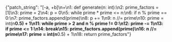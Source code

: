 {"patch_string": "[-a, +b]\n+\n1: def generate(n: int):\n2: prime_factors = [1]\n3: prime = 2\n4: p = 0\n5: while prime * prime <= n:\n6: if n % prime == 0:\n7: prime_factors.append(prime)\n8: p += 1\n9: n //= prime\n10: prime = int(n**0.5) + 1\n11: while prime > 2 and n % prime != 0:\n12: prime -= 1\n13: if prime <= 1:\n14: break\n15: prime_factors.append(prime)\n16: n //= prime\n17: prime = int(n**0.5) + 1\n18: return prime_factors"}

  

 
 
 
 
 
 
 
 
 
 
 
 
 
